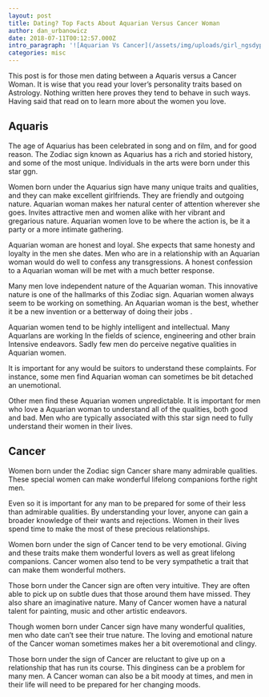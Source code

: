 ```yaml
---
layout: post
title: Dating? Top Facts About Aquarian Versus Cancer Woman
author: dan_urbanowicz
date: 2018-07-11T00:12:57.000Z
intro_paragraph: '![Aquarian Vs Cancer](/assets/img/uploads/girl_ngsdyp-1-.jpg)'
categories: misc
---
```

This post is for those men dating between a Aquaris versus a Cancer Woman. It is wise that you read your lover’s personality traits based on Astrology. Nothing written here proves they tend to behave in such ways. Having said that read on to learn more about the women you love.

## Aquaris

The age of Aquarius has been celebrated in song and on film, and for good reason. The Zodiac sign known as Aquarius has a rich and storied history, and some of the most unique. Individuals in the arts were born under this star ggn.

Women born under the Aquarius sign have many unique traits and qualities, and they can make excellent girlfriends. They are friendly and outgoing nature. Aquarian woman makes her natural center of attention wherever she goes. Invites attractive men and women alike with her vibrant and gregarious nature. Aquarian women love to be where the action is, be it a party or a more intimate gathering.

Aquarian woman are honest and loyal. She expects that same honesty and loyalty in the men she dates. Men who are in a relationship with an Aquarian woman would do well to confess any transgressions. A honest confession to a Aquarian woman will be met with a much better response.

Many men love independent nature of the Aquarian woman. This innovative nature is one of the hallmarks of this Zodiac sign. Aquarian women always seem to be working on something. An Aquarian woman is the best, whether it be a new invention or a betterway of doing their jobs .

Aquarian women tend to be highly intelligent and intellectual. Many Aquarlans are working In the fields of science, engineering and other brain Intensive endeavors. Sadly few men do perceive negative qualities in Aquarian women.

It is important for any would be suitors to understand these complaints. For instance, some men find Aquarian woman can sometimes be bit detached an unemotional.

Other men find these Aquarian women unpredictable. It is important for men who love a Aquarian woman to understand all of the qualities, both good and bad. Men who are typically associated with this star sign need to fully understand their women in their lives.

## Cancer

Women born under the Zodiac sign Cancer share many admirable qualities. These special women can make wonderful lifelong companions forthe right men.

Even so it is important for any man to be prepared for some of their less than admirable qualities. By understanding your lover, anyone can gain a broader knowledge of their wants and rejections. Women in their lives spend time to make the most of these precious relationships.

Women born under the sign of Cancer tend to be very emotional. Giving and these traits make them wonderful lovers as well as great lifelong companions. Cancer women also tend to be very sympathetic a trait that can make them wonderful mothers.

Those born under the Cancer sign are often very intuitive. They are often able to pick up on subtle dues that those around them have missed. They also share an imaginative nature. Many of Cancer women have a natural talent for painting, music and other artistic endeavors.

Though women born under Cancer sign have many wonderful qualities, men who date can’t see their true nature. The loving and emotional nature of the Cancer woman sometimes makes her a bit overemotional and clingy.

Those born under the sign of Cancer are reluctant to give up on a relationship that has run its course. This dinginess can be a problem for many men. A Cancer woman can also be a bit moody at times, and men in their life will need to be prepared for her changing moods.
